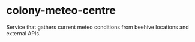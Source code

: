 # colony-meteo-centre
Service that gathers current meteo conditions from beehive locations and external APIs.
